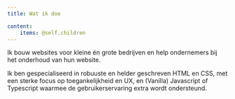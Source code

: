 ```yaml
---
title: Wat ik doe

content:
    items: @self.children
---
```


<p>Ik bouw websites voor kleine én grote bedrijven en help ondernemers bij het onderhoud van hun website.</p>

<p>Ik ben gespecialiseerd in robuuste en helder geschreven HTML en CSS, met een sterke focus op toegankelijkheid en UX, en (Vanilla) Javascript of Typescript waarmee de gebruikerservaring extra wordt ondersteund.</p>